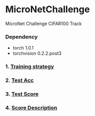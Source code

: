 # MicroNetChallenge

MicroNet Challenge CIFAR100 Track

### Dependency
* torch 1.0.1
* torchvision 0.2.2.post3

### 1. [Training strategy](./Train.md)
### 2. [Test Acc](./Test.md)
### 3. [Test Score](./Score.md)
### 4. [Score Description](./Description.md)
